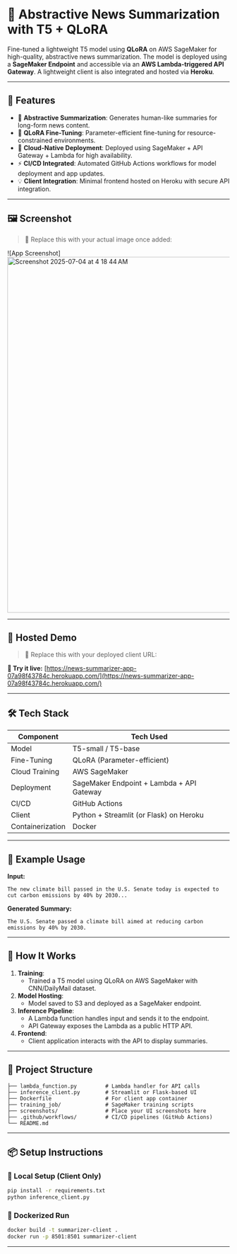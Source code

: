 # 📰 Abstractive News Summarization with T5 + QLoRA

Fine-tuned a lightweight T5 model using **QLoRA** on AWS SageMaker for high-quality, abstractive news summarization. The model is deployed using a **SageMaker Endpoint** and accessible via an **AWS Lambda-triggered API Gateway**. A lightweight client is also integrated and hosted via **Heroku**.

---

## 🌟 Features

- 🔄 **Abstractive Summarization**: Generates human-like summaries for long-form news content.
- 🚀 **QLoRA Fine-Tuning**: Parameter-efficient fine-tuning for resource-constrained environments.
- 🔧 **Cloud-Native Deployment**: Deployed using SageMaker + API Gateway + Lambda for high availability.
- ⚡ **CI/CD Integrated**: Automated GitHub Actions workflows for model deployment and app updates.
- 💡 **Client Integration**: Minimal frontend hosted on Heroku with secure API integration.

---

## 🖼️ Screenshot

> 📌 Replace this with your actual image once added:

![App Screenshot] <img width="804" alt="Screenshot 2025-07-04 at 4 18 44 AM" src="https://github.com/user-attachments/assets/a5b9988a-586e-4aad-b3dd-e5901404356f" />


---

## 🔗 Hosted Demo

> 📌 Replace this with your deployed client URL:

**🔗 Try it live:** [https://news-summarizer-app-07a98f43784c.herokuapp.com/](https://news-summarizer-app-07a98f43784c.herokuapp.com/)

---

## 🛠️ Tech Stack

| Component       | Tech Used                      |
|----------------|---------------------------------|
| Model           | T5-small / T5-base              |
| Fine-Tuning     | QLoRA (Parameter-efficient)     |
| Cloud Training  | AWS SageMaker                   |
| Deployment      | SageMaker Endpoint + Lambda + API Gateway |
| CI/CD           | GitHub Actions                  |
| Client          | Python + Streamlit (or Flask) on Heroku |
| Containerization| Docker                          |

---

## 🧪 Example Usage

**Input:**
```
The new climate bill passed in the U.S. Senate today is expected to cut carbon emissions by 40% by 2030...
```

**Generated Summary:**
```
The U.S. Senate passed a climate bill aimed at reducing carbon emissions by 40% by 2030.
```

---

## 🚀 How It Works

1. **Training**:
    - Trained a T5 model using QLoRA on AWS SageMaker with CNN/DailyMail dataset.
2. **Model Hosting**:
    - Model saved to S3 and deployed as a SageMaker endpoint.
3. **Inference Pipeline**:
    - A Lambda function handles input and sends it to the endpoint.
    - API Gateway exposes the Lambda as a public HTTP API.
4. **Frontend**:
    - Client application interacts with the API to display summaries.

---

## 📁 Project Structure

```
├── lambda_function.py         # Lambda handler for API calls
├── inference_client.py        # Streamlit or Flask-based UI
├── Dockerfile                 # For client app container
├── training_job/              # SageMaker training scripts
├── screenshots/               # Place your UI screenshots here
├── .github/workflows/         # CI/CD pipelines (GitHub Actions)
└── README.md
```

---

## 📦 Setup Instructions

### 🐍 Local Setup (Client Only)

```bash
pip install -r requirements.txt
python inference_client.py
```

### 🐳 Dockerized Run

```bash
docker build -t summarizer-client .
docker run -p 8501:8501 summarizer-client
```

---
